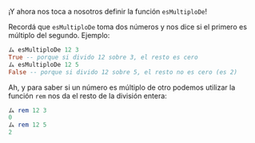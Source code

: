¡Y ahora nos toca a nosotros definir la función `esMultiploDe`!

Recordá que `esMultiploDe` toma dos números y nos dice si el primero es múltiplo del segundo. Ejemplo:

```haskell
ム esMultiploDe 12 3
True -- porque si divido 12 sobre 3, el resto es cero
ム esMultiploDe 12 5
False -- porque si divido 12 sobre 5, el resto no es cero (es 2)
```

Ah, y para saber si un número es múltiplo de otro podemos utilizar la función `rem` nos da el resto de la división entera:

```haskell
ム rem 12 3
0
ム rem 12 5
2
```

